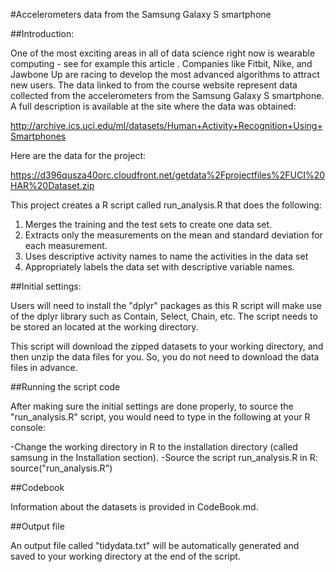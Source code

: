 #Accelerometers data from the Samsung Galaxy S smartphone

##Introduction:

One of the most exciting areas in all of data science right now is wearable computing - see for example this article . Companies like Fitbit, Nike, and Jawbone Up are racing to develop the most advanced algorithms to attract new users. The data linked to from the course website represent data collected from the accelerometers from the Samsung Galaxy S smartphone. A full description is available at the site where the data was obtained:

http://archive.ics.uci.edu/ml/datasets/Human+Activity+Recognition+Using+Smartphones

Here are the data for the project:

https://d396qusza40orc.cloudfront.net/getdata%2Fprojectfiles%2FUCI%20HAR%20Dataset.zip

This project creates a R script called run_analysis.R that does the following:

1. Merges the training and the test sets to create one data set.
2. Extracts only the measurements on the mean and standard deviation for each measurement.
3. Uses descriptive activity names to name the activities in the data set
4. Appropriately labels the data set with descriptive variable names.

##Initial settings:

Users will need to install the "dplyr" packages as this R script will make use of the dplyr library such as Contain, Select, Chain, etc. The script needs to be stored an located at the working directory. 

This script will download the zipped datasets to your working directory, and then unzip the data files for you. So, you do not need to download the data files in advance. 


##Running the script code

After making sure the initial settings are done properly, to source the "run_analysis.R" script, you would need to type in the following at your R console:

-Change the working directory in R to the installation directory (called samsung in the Installation section).
-Source the script run_analysis.R in R: source("run_analysis.R")

##Codebook

Information about the datasets is provided in CodeBook.md.

##Output file

An output file called "tidydata.txt" will be automatically generated and saved to your working directory at the end of the script. 


